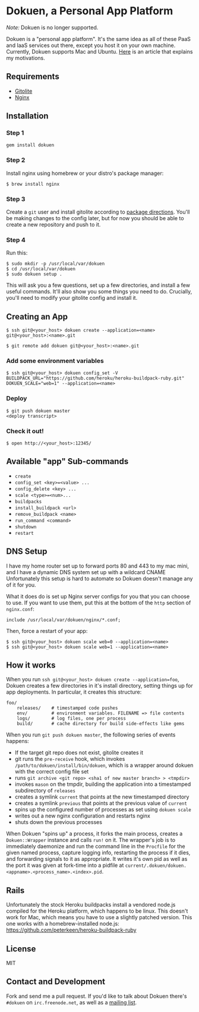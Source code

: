 # Dokuen, a Personal App Platform

*Note:* Dokuen is no longer supported.

Dokuen is a "personal app platform". It's the same idea as all of these PaaS and IaaS services out there, except you host it on
your own machine. Currently, Dokuen supports Mac and Ubuntu. [Here](http://bugsplat.info/2012-05-17-dokuen-a-personal-app-platform.html) is an article that explains my motivations.

## Requirements

* [Gitolite](https://github.com/sitaramc/gitolite)
* [Nginx](http://wiki.nginx.org/Main)


## Installation


### Step 1

```
gem install dokuen
```

### Step 2

Install nginx using homebrew or your distro's package manager:

```
$ brew install nginx
```

### Step 3

Create a `git` user and install gitolite according to [package directions](http://sitaramc.github.com/gitolite/qi.html). You'll be making changes to the config later, but for now you should be able to create a new repository and push to it.

### Step 4

Run this:

```
$ sudo mkdir -p /usr/local/var/dokuen
$ cd /usr/local/var/dokuen
$ sudo dokuen setup .
```

This will ask you a few questions, set up a few directories, and install a few useful commands. It'll also show you some things you need to do. Crucially, you'll need to modify your gitolite config and install it.

## Creating an App

```
$ ssh git@<your_host> dokuen create --application=<name>
git@<your_host>:<name>.git

$ git remote add dokuen git@<your_host>:<name>.git
```

### Add some environment variables

```
$ ssh git@<your_host> dokuen config_set -V BUILDPACK_URL="https://github.com/heroku/heroku-buildpack-ruby.git" DOKUEN_SCALE="web=1" --application=<name>
```

### Deploy
```
$ git push dokuen master
<deploy transcript>
```

### Check it out!
```
$ open http://<your_host>:12345/
```

## Available "app" Sub-commands

* `create`
* `config_set <key>=<value> ...`
* `config_delete <key> ...`
* `scale <type>=<num>...`
* `buildpacks`
* `install_buildpack <url>`
* `remove_buildpack <name>`
* `run_command <command>`
* `shutdown`
* `restart`

## DNS Setup

I have my home router set up to forward ports 80 and 443 to my mac mini, and I have a dynamic DNS system set up with a wildcard CNAME Unfortunately this setup is hard to automate so Dokuen doesn't manage any of it for you.

What it does do is set up Nginx server configs for you that you can choose to use. If you want to use them, put this at the bottom of the `http` section of `nginx.conf`:

```
include /usr/local/var/dokuen/nginx/*.conf;
```

Then, force a restart of your app:

```
$ ssh git@<your_host> dokuen scale web=0 --application=<name>
$ ssh git@<your_host> dokuen scale web=1 --application=<name>
```


## How it works

When you run `ssh git@<your_host> dokuen create --application=foo`, Dokuen creates a few directories in it's install directory, setting things up for app deployments. In particular, it creates this structure:

```
foo/
    releases/    # timestamped code pushes
    env/         # environment variables. FILENAME => file contents
    logs/        # log files, one per process
    build/       # cache directory for build side-effects like gems
```

When you run `git push dokuen master`, the following series of events happens:

* If the target git repo does not exist, gitolite creates it
* git runs the `pre-receive` hook, which invokes `/path/to/dokuen/install/bin/dokuen`, which is a wrapper around dokuen with the correct config file set
* runs `git archive <git repo> <sha1 of new master branch> > <tmpdir>`
* invokes `mason` on the tmpdir, building the application into a timestamped subdirectory of `releases`
* creates a symlink `current` that points at the new timestamped directory
* creates a symlink `previous` that points at the previous value of `current`
* spins up the configured number of processes as set using `dokuen scale`
* writes out a new nginx configuration and restarts nginx
* shuts down the previous processes

When Dokuen "spins up" a process, it forks the main process, creates a `Dokuen::Wrapper` instance and calls `run!` on it. The wrapper's job is to immediately daemonize and run the command line in the `Procfile` for the given named process, capture logging info, restarting the process if it dies, and forwarding signals to it as appropriate. It writes it's own pid as well as the port it was given at fork-time into a pidfile at `current/.dokuen/dokuen.<appname>.<process_name>.<index>.pid`.

## Rails

Unfortunately the stock Heroku buildpacks install a vendored node.js compiled for the Heroku platform, which happens to be linux. This doesn't work for Mac, which means you have to use a slightly patched version. This one works with a homebrew-installed node.js: https://github.com/peterkeen/heroku-buildpack-ruby

## License

MIT

## Contact and Development

Fork and send me a pull request. If you'd like to talk about Dokuen there's `#dokuen` on `irc.freenode.net`, as well as a [mailing list](https://groups.google.com/forum/#!forum/dokuen). 
